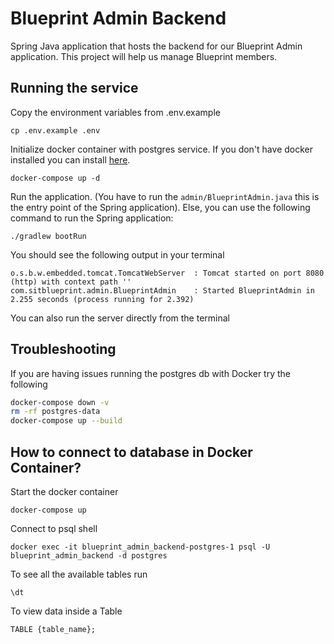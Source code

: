 # Blueprint Admin Backend
Spring Java application that hosts the backend for our Blueprint Admin application. This project will help us manage Blueprint members.

## Running the service
Copy the environment variables from .env.example
```
cp .env.example .env
```
Initialize docker container with postgres service. If you don't have docker installed you can install [here](https://docs.docker.com/engine/install/).
```
docker-compose up -d
```
Run the application. (You have to run the ```admin/BlueprintAdmin.java``` this is the entry point of the Spring application).
Else, you can use the following command to run the Spring application:
```
./gradlew bootRun
```
You should see the following output in your terminal
```
o.s.b.w.embedded.tomcat.TomcatWebServer  : Tomcat started on port 8080 (http) with context path ''
com.sitblueprint.admin.BlueprintAdmin    : Started BlueprintAdmin in 2.255 seconds (process running for 2.392)
```

You can also run the server directly from the terminal

## Troubleshooting
If you are having issues running the postgres db with Docker try the following
```bash
docker-compose down -v
rm -rf postgres-data
docker-compose up --build
```

## How to connect to database in Docker Container?
Start the docker container
```
docker-compose up
```

Connect to psql shell
```
docker exec -it blueprint_admin_backend-postgres-1 psql -U blueprint_admin_backend -d postgres
```
To see all the available tables run
```
\dt
```
To view data inside a Table
```
TABLE {table_name};
```
